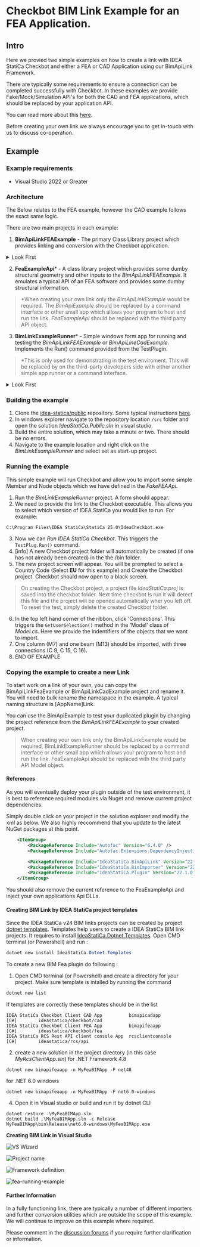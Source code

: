 # Checkbot BIM Link Example for an FEA Application.

## Intro

Here we provied two simple examples on how to create a link with IDEA StatiCa Checkbot and either a FEA or CAD Application using our BimApiLink Framework. 

There are typically some requirements to ensure a connection can be completed successfully with Checkbot. In these examples we provide Fake/Mock/Simulation API's for both the CAD and FEA applications, which should be replaced by your application API.

You can read more about this [here](https://github.com/idea-statica/ideastatica-public/wiki/Linking-an-Application-with-Checkbot).

Before creating your own link we always encourage you to get in-touch with us to discuss co-operation. 

## Example

### Example requirements

- Visual Studio 2022 or Greater

### Architecture

The Below relates to the FEA example, however the CAD example follows the exact same logic.

There are two main projects in each example:

1. **BimApiLinkFEAExample** - The primary Class Library project which provides linking and conversion with the Checkbot application.  

<details>
  <summary>Look First</summary>
  
	Look at TestPlugin.cs to get started. The Run() method is the primary method which will be called from your application. 

### Dependency Injection
Our BimLinkFramework relys on automatic dependency injection. We use [Autofac](https://autofac.readthedocs.io/en/latest/integration/aspnetcore.html) for this. Within the BuildContainer() method we define the instances used in the plugin.

</details>

2. **FeaExampleApi*** - A class library project which provides some dumby structural geometry and other inputs to the *BimApiLinkFEAExample*. It emulates a typical API of an FEA software and provides some dumby structural information. 

> *When creating your own link only the *BimApiLinkExample* would be required. The *BimApiExample* should be replaced by a command interface or other small app which allows your program to host and run the link. *FeaExampleApi* should be replaced with the third party API object.


3. **BimLinkExampleRunner*** - Simple windows form app for running and testing the *BimApiLinkFEAExample* or *BimApiLineCadExample*. Implements the Run() command provided from the TestPlugin.

> *This is only used for demonstrating in the test enviroment. This will be replaced by on the third-party developers side with either another simple app runner or a command interface.

<details>
  <summary>Look First</summary>
  
	Navigate to the folder ViewModels > MainWindowViewModel.cs. The MainWindowViewModel class provides a method called OnRunCheckbot() which implements the TestPlugin.Run() method. The FEAExampleApi is provide to the TestPlugin. 

</details>


### Building the example

1. Clone the [idea-statica/public](https://github.com/idea-statica/ideastatica-public) repository. Some typical instructions [here](https://docs.github.com/en/repositories/creating-and-managing-repositories/cloning-a-repository?tool=desktop).
2. In windows explorer navigate to the repository location `/src` folder and open the solution *IdeaStatiCa.Public.sln* in visual studio.
3. Build the entire solution, which may take a minute or two. There should be no errors. 
4. Navigate to the example location and right click on the *BimLinkExampleRunner* and select set as start-up project.

### Running the example

This simple example will run Checkbot and allow you to import some simple Member and Node objects which we have defined in the *FakeFEAApi*.

1. Run the *BimLinkExampleRunner* project. A form should appear. 
2. We need to provide the link to the Checkbot executable. This allows you to select which version of IDEA StatiCa you would like to run. For example:

```text
C:\Program Files\IDEA StatiCa\StatiCa 25.0\IdeaCheckbot.exe
```

3. Now we can *Run IDEA StatiCa Checkbot*. This triggers the `TestPlug.Run()` command. 
4. [info] A new Checkbot project folder will automatically be created (if one has not already been created) in the the /bin folder. 
5. The new project screen will appear. You will be prompted to select a Country Code (Select **EU** for this example) and Create the Checkbot project. Checkbot should now open to a black screen.

> On creating the Checkbot project, a project file *IdeaStatiCa.proj* is saved into the checkbot folder. Next time checkbot is run it will detect this file and the project will be opened automatically wher you left off. To reset the test, simply delete the created Checkbot folder.

6. In the top left hand corner of the ribbon, click 'Connections'. This triggers the `GetUserSelection()` method in the 'Model' class of *Model.cs*. Here we provide the indentifiers of the objects that we want to import.
7. One column (M7) and one beam (M13) should be imported, with three connections (C 9, C 15, C 16). 
8. END OF EXAMPLE

### Copying the example to create a new Link 

To start work on a link of your own, you can copy the BimApiLinkFeaExample or BimApiLinkCadExample project and rename it. You will need to bulk rename the namespace in the example. A typical naming structure is [AppName]Link. 

You can use the BimApiExample to test your duplicated plugin by changing the project reference from the *BimApiLinkFEAExample* to your created project.

> When creating your own link only the BimApiLinkExample would be required, BimLinkExampleRunner should be replaced by a command interface or other small app which allows your program to host and run the link. FeaExampleApi should be replaced with the third party API Model object.

#### References

As you will eventually deploy your plugin outside of the test environment, it is best to reference required modules via Nuget and remove current project dependencies.  

Simply double click on your project in the solution explorer and modify the xml as below. We also highly reccommend that you update to the latest NuGet packages at this point.

```xml
	<ItemGroup>
		<PackageReference Include="Autofac" Version="6.4.0" />
		<PackageReference Include="Autofac.Extensions.DependencyInjection" Version="8.0.0" />

		<PackageReference Include="IdeaStatiCa.BimApiLink" Version="22.1.0.3519" />
		<PackageReference Include="IdeaStatiCa.BimImporter" Version="22.1.0.3519" />
		<PackageReference Include="IdeaStatiCa.Plugin" Version="22.1.0.3519" />
	</ItemGroup>
```

You should also remove the current reference to the FeaExampleApi and inject your own applications Api DLLs. 

#### Creating BIM Link by IDEA StatiCa project templates

Since the IDEA StatiCa v24 BIM links projects can be created by project [dotnet templates](https://learn.microsoft.com/en-us/dotnet/core/tools/custom-templates). Templates help users to create a IDEA StatiCa BIM link projects. It requires to install [IdeaStatiCa.Dotnet.Templates](https://www.nuget.org/packages/IdeaStatiCa.Dotnet.Templates/). Open CMD terminal (or Powershell) and run :

```powershell
dotnet new install IdeaStatiCa.Dotnet.Templates
```

To create a new BIM Fea plugin do following :


1. Open CMD terminal (or Powershell) and create a directory for your project. Make sure template is intalled by running the command

```powershell
dotnet new list
```

If templates are correctly these templates should be in the list

```
IDEA StatiCa Checkbot Client CAD App          bimapicadapp                [C#]        ideastatica/checkbot/cad
IDEA StatiCa Checkbot Client FEA App          bimapifeaapp                [C#]        ideastatica/checkbot/fea
IDEA StatiCa RCS Rest API client console App  rcsclientconsole            [C#]        ideastatica/rcs/api
```

2. create a new solution in the project directory (in this case _MyRcsClientApp.sln_) for .NET Framework 4.8
```
dotnet new bimapifeaapp -n MyFeaBIMApp -F net48
```

for .NET 6.0 windows
```
dotnet new bimapifeaapp -n MyFeaBIMApp -F net6.0-windows
```

4. Open it in Visual studio or build and run it by dotnet CLI

```
dotnet restore .\MyFeaBIMApp.sln
dotnet build .\MyFeaBIMApp.sln -c Release
MyFeaBIMApp\bin\Release\net6.0-windows\MyFeaBIMApp.exe
```

__Creating BIM Link in Visual Studio__

![VS Wizard](../../..//docs/Images/vs-idea-templates.png?raw=true "VS Wizard")

![Project name](../../..//docs/Images/sln-fea-configuration.png?raw=true "Project name")

![Framework definition](../../..//docs/Images/framework-definition.png?raw=true "Framework definition")

![fea-running-example](../../..//docs/Images/fea-running-example.png?raw=true "fea-running-example")

#### Further Information

In a fully functioning link, there are typically a number of different importers and further conversion utilities which are outside the scope of this example. We will continue to improve on this example where required. 

Please comment in the [discussion forums](https://github.com/idea-statica/ideastatica-public/discussions/categories/bim-api-link-disscusion) if you require further clarification or information.








